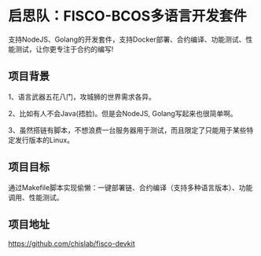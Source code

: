 
# 启思队：FISCO-BCOS多语言开发套件

支持NodeJS、Golang的开发套件，支持Docker部署、合约编译、功能测试、性能测试，让你更专注于合约的编写!

## 项目背景
1、语言武器五花八门，攻城狮的世界需求各异。

2、比如有人不会Java(捂脸)。但是会NodeJS, Golang写起来也很简单啊。

3、虽然搭链有脚本，不想浪费一台服务器用于测试，而且限定了只能用于某些特定发行版本的Linux。

## 项目目标
通过Makefile脚本实现偷懒：一键部署链、合约编译（支持多种语言版本）、功能调用、性能测试。

## 项目地址
https://github.com/chislab/fisco-devkit

